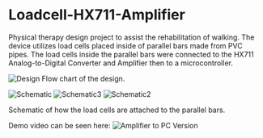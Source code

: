 # Loadcell-HX711-Amplifier
Physical therapy design project to assist the rehabilitation of walking. The device utilizes load cells placed inside of parallel bars made from PVC pipes.
The load cells inside the parallel bars were connected to the HX711 Analog-to-Digital Converter and Amplifier then to a microcontroller.

![Design](https://i.imgur.com/FyabHiU.png)
Flow chart of the design.


![Schematic](https://i.imgur.com/qwsflj2.png)
![Schematic3](https://i.imgur.com/aFkal72.png)
![Schematic2](https://i.imgur.com/OG3kZZT.png)


Schematic of how the load cells are attached to the parallel bars.

Demo video can be seen here:
![Amplifier to PC Version](https://www.youtube.com/watch?v=cRCrc0A3chg)
